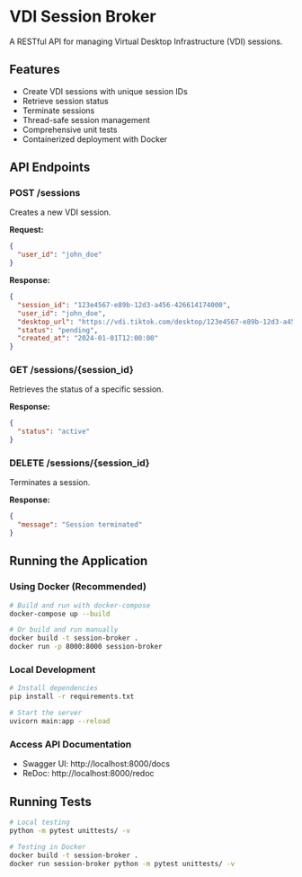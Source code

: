 # VDI Session Broker

A RESTful API for managing Virtual Desktop Infrastructure (VDI) sessions.

## Features

- Create VDI sessions with unique session IDs
- Retrieve session status
- Terminate sessions
- Thread-safe session management
- Comprehensive unit tests
- Containerized deployment with Docker


## API Endpoints

### POST /sessions
Creates a new VDI session.

**Request:**
```json
{
  "user_id": "john_doe"
}
```

**Response:**
```json
{
  "session_id": "123e4567-e89b-12d3-a456-426614174000",
  "user_id": "john_doe",
  "desktop_url": "https://vdi.tiktok.com/desktop/123e4567-e89b-12d3-a456-426614174000",
  "status": "pending",
  "created_at": "2024-01-01T12:00:00"
}
```

### GET /sessions/{session_id}
Retrieves the status of a specific session.

**Response:**
```json
{
  "status": "active"
}
```

### DELETE /sessions/{session_id}
Terminates a session.

**Response:**
```json
{
  "message": "Session terminated"
}
```

## Running the Application

### Using Docker (Recommended)

```bash
# Build and run with docker-compose
docker-compose up --build

# Or build and run manually
docker build -t session-broker .
docker run -p 8000:8000 session-broker
```

### Local Development

```bash
# Install dependencies
pip install -r requirements.txt

# Start the server
uvicorn main:app --reload
```

### Access API Documentation
- Swagger UI: http://localhost:8000/docs
- ReDoc: http://localhost:8000/redoc

## Running Tests

```bash
# Local testing
python -m pytest unittests/ -v

# Testing in Docker
docker build -t session-broker .
docker run session-broker python -m pytest unittests/ -v
```

